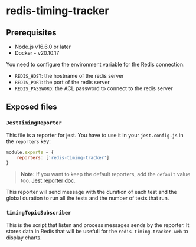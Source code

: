 # redis-timing-tracker

## Prerequisites

- Node.js v16.6.0 or later
- Docker - v20.10.17

You need to configure the environment variable for the Redis connection: 
- `REDIS_HOST`: the hostname of the redis server
- `REDIS_PORT`: the port of the redis server
- `REDIS_PASSWORD`: the ACL password to connect to the redis server

## Exposed files

### `JestTimingReporter`

This file is a reporter for jest. You have to use it in your `jest.config.js` in the `reporters` key:

```js
module.exports = {
    reporters: ['redis-timing-tracker']
}
```

> **Note:** If you want to keep the default reporters, add the `default` value too. [Jest reporter doc](https://jestjs.io/docs/configuration#reporters-arraymodulename--modulename-options).

This reporter will send message with the duration of each test and the global duration to run all the tests and the number of tests that run.


### `timingTopicSubscriber`

This is the script that listen and process messages sends by the reporter. It stores data in Redis that will be usefull for the `redis-timing-tracker-web` to display charts.

